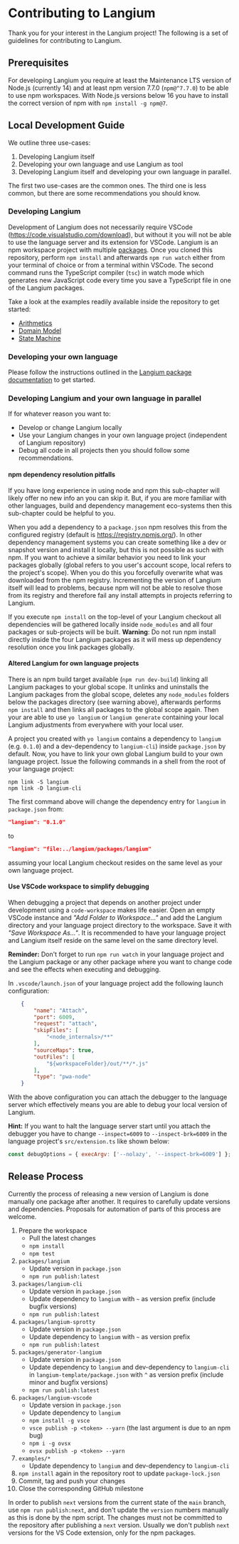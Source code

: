 # Contributing to Langium

Thank you for your interest in the Langium project! The following is a set of guidelines for contributing to Langium.

## Prerequisites

For developing Langium you require at least the Maintenance LTS version of Node.js (currently 14) and at least npm version 7.7.0 (`npm@^7.7.0`) to be able to use npm workspaces. With Node.js versions below 16 you have to install the correct version of npm with `npm install -g npm@7`.


## Local Development Guide

We outline three use-cases:
1. Developing Langium itself
2. Developing your own language and use Langium as tool
3. Developing Langium itself and developing your own language in parallel.

The first two use-cases are the common ones. The third one is less common, but there are some recommendations you should know.

### Developing Langium

Development of Langium does not necessarily require VSCode (https://code.visualstudio.com/download), but without it you will not be able to use the language server and its extension for VSCode.
Langium is an npm workspace project with multiple [packages](./packages). Once you cloned this repository, perform `npm install` and afterwards `npm run watch` either from your terminal of choice or from a terminal within VSCode.  The second command runs the TypeScript compiler (`tsc`) in watch mode which generates new JavaScript code every time you save a TypeScript file in one of the Langium packages.

Take a look at the examples readily available inside the repository to get started:
* [Arithmetics](./examples/arithmetics/README.md)
* [Domain Model](./examples/domainmodel/README.md)
* [State Machine](./examples/statemachine/README.md)


### Developing your own language

Please follow the instructions outlined in the [Langium package documentation](./packages/langium/README.md) to get started.


### Developing Langium and your own language in parallel

If for whatever reason you want to:
- Develop or change Langium locally
- Use your Langium changes in your own language project (independent of Langium repository)
- Debug all code in all projects
then you should follow some recommendations.

#### npm dependency resolution pitfalls

If you have long experience in using node and npm this sub-chapter will likely offer no new info an you can skip it. But, if you are more familiar with other languages, build and dependency management eco-systems then this sub-chapter could be helpful to you.

When you add a dependency to a `package.json` npm resolves this from the configured registry (default is https://registry.npmjs.org/). In other dependency management systems you can create something like a dev or snapshot version and install it locally, but this is not possible as such with npm. If you want to achieve a similar behavior you need to link your packages globally (global refers to you user's account scope, local refers to the project's scope). When you do this you forcefully overwrite what was downloaded from the npm registry. Incrementing the version of Langium itself will lead to problems, because npm will not be able to resolve those from its registry and therefore fail any install attempts in projects referring to Langium.

 If you execute `npm install` on the top-level of your Langium checkout all dependencies will be gathered locally inside `node_modules` and all four packages or sub-projects will be built. **Warning**: Do not run npm install directly inside the four Langium packages as it will mess up dependency resolution once you link packages globally.

#### Altered Langium for own language projects

There is an npm build target available (`npm run dev-build`) linking all Langium packages to your global scope. It unlinks and uninstalls the Langium packages from the global scope, deletes any `node_modules` folders below the packages directory (see warning above), afterwards performs `npm install` and then links all packages to the global scope again. Then your are able to use `yo langium` or `langium generate` containing your local Langium adjustments from everywhere with your local user.

A project you created with `yo langium` contains a dependency to `langium` (e.g. `0.1.0`) and a dev-dependency to `langium-cli`) inside `package.json` by default. Now, you have to link your own global Langium build to your own language project.
Issue the following commands in a shell from the root of your language project:
```shell
npm link -S langium
npm link -D langium-cli
```

The first command above will change the dependency entry for `langium` in `package.json` from:
```json
"langium": "0.1.0"
```
to
```json
"langium": "file:../langium/packages/langium"
```
assuming your local Langium checkout resides on the same level as your own language project.

#### Use VSCode workspace to simplify debugging

When debugging a project that depends on another project under development using a `code-workspace` makes life easier. Open an empty VSCode instance and *"Add Folder to Workspace..."* and add the Langium directory and your language project directory to the workspace. Save it with *"Save Workspace As..."*. It is recommended to have your language project and Langium itself reside on the same level on the same directory level.

**Reminder:** Don't forget to run `npm run watch` in your language project and the Langium package or any other package where you want to change code and see the effects when executing and debugging.

In `.vscode/launch.json` of your language project add the following launch configuration:
```json
    {
        "name": "Attach",
        "port": 6009,
        "request": "attach",
        "skipFiles": [
            "<node_internals>/**"
        ],
        "sourceMaps": true,
        "outFiles": [
            "${workspaceFolder}/out/**/*.js"
        ],
        "type": "pwa-node"
    }
```
With the above configuration you can attach the debugger to the language server which effectively means you are able to debug your local version of Langium.

**Hint:** If you want to halt the language server start until you attach the debugger you have to change `--inspect=6009` to `--inspect-brk=6009` in the language project's `src/extension.ts` like shown below:
```javascript
const debugOptions = { execArgv: ['--nolazy', '--inspect-brk=6009'] };
```

## Release Process

Currently the process of releasing a new version of Langium is done manually one package after another. It requires to carefully update versions and dependencies. Proposals for automation of parts of this process are welcome.

 1. Prepare the workspace
    * Pull the latest changes
    * `npm install`
    * `npm test`
 2. `packages/langium`
    * Update version in `package.json`
    * `npm run publish:latest`
 3. `packages/langium-cli`
    * Update version in `package.json`
    * Update dependency to `langium` with `~` as version prefix (include bugfix versions)
    * `npm run publish:latest`
 4. `packages/langium-sprotty`
    * Update version in `package.json`
    * Update dependency to `langium` with `~` as version prefix
    * `npm run publish:latest`
 5. `packages/generator-langium`
    * Update version in `package.json`
    * Update dependency to `langium` and dev-dependency to `langium-cli` in `langium-template/package.json` with `^` as version prefix (include minor and bugfix versions)
    * `npm run publish:latest`
 6. `packages/langium-vscode`
    * Update version in `package.json`
    * Update dependency to `langium`
    * `npm install -g vsce`
    * `vsce publish -p <token> --yarn` (the last argument is due to an npm bug)
    * `npm i -g ovsx`
    * `ovsx publish -p <token> --yarn`
 7. `examples/*`
    * Update dependency to `langium` and dev-dependency to `langium-cli`
 8. `npm install` again in the repository root to update `package-lock.json`
 9. Commit, tag and push your changes
 10. Close the corresponding GitHub milestone

In order to publish `next` versions from the current state of the `main` branch, use `npm run publish:next`, and don't update the `version` numbers manually as this is done by the npm script.
The changes must not be committed to the repository after publishing a `next` version.
Usually we don't publish `next` versions for the VS Code extension, only for the npm packages.
